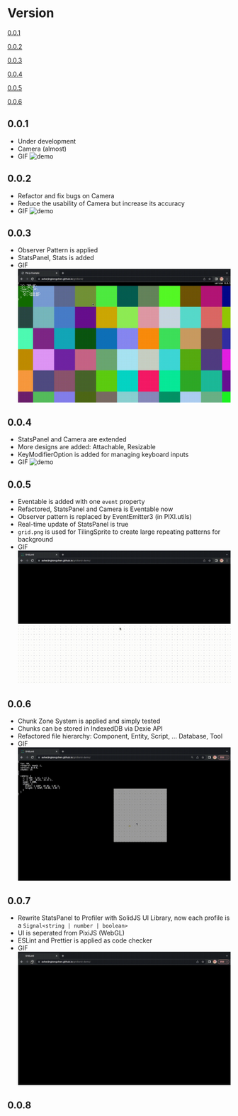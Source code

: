 # Version

[0.0.1](#001)

[0.0.2](#002)

[0.0.3](#003)

[0.0.4](#004)

[0.0.5](#005)

[0.0.6](#006)

## 0.0.1
  - Under development
  - Camera (almost)
  - GIF ![demo](../demo/v0.0.1.gif)

## 0.0.2
  - Refactor and fix bugs on Camera
  - Reduce the usability of Camera but increase its accuracy
  - GIF ![demo](../demo/v0.0.2.gif)

## 0.0.3
  - Observer Pattern is applied
  - StatsPanel, Stats is added
  - GIF ![demo](../demo/v0.0.3.gif)

## 0.0.4
  - StatsPanel and Camera are extended
  - More designs are added: Attachable, Resizable
  - KeyModifierOption is added for managing keyboard inputs
  - GIF ![demo](../demo/v0.0.4.gif)

## 0.0.5
  - Eventable is added with one `event` property
  - Refactored, StatsPanel and Camera is Eventable now
  - Observer pattern is replaced by EventEmitter3 (in PIXI.utils)
  - Real-time update of StatsPanel is true
  - `grid.png` is used for TilingSprite to create large repeating patterns for background
  - GIF ![demo](../demo/v0.0.5.gif)

## 0.0.6
  - Chunk Zone System is applied and simply tested
  - Chunks can be stored in IndexedDB via Dexie API
  - Refactored file hierarchy: Component, Entity, Script, ... Database, Tool
  - GIF ![demo](../demo/v0.0.6.gif)

## 0.0.7
  - Rewrite StatsPanel to Profiler with SolidJS UI Library, now each profile is a `Signal<string | number | boolean>`
  - UI is seperated from PixiJS (WebGL)
  - ESLint and Prettier is applied as code checker
  - GIF ![demo](../demo/v0.0.7.gif)

## 0.0.8
